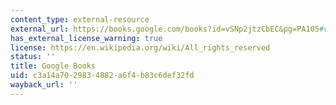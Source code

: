 ```yaml
---
content_type: external-resource
external_url: https://books.google.com/books?id=vSNp2jtzCbEC&pg=PA105#v=onepage&q&f=false
has_external_license_warning: true
license: https://en.wikipedia.org/wiki/All_rights_reserved
status: ''
title: Google Books
uid: c3a14a70-2983-4882-a6f4-b83c6def32fd
wayback_url: ''
---
```

